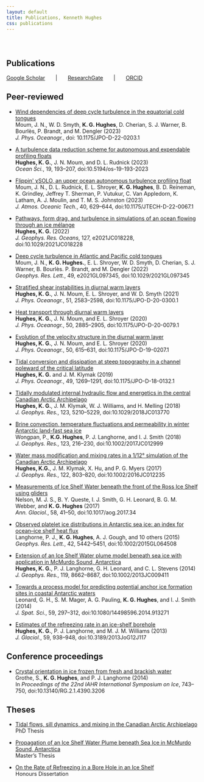 ```yaml
---
layout: default
title: Publications, Kenneth Hughes
css: publications
---
```

######  

## Publications

[Google Scholar][gs] &nbsp; &nbsp; &nbsp; &#124; &nbsp; &nbsp; &nbsp; [ResearchGate][rg] &nbsp; &nbsp; &nbsp; &#124; &nbsp; &nbsp; &nbsp; [ORCID][oi]

## Peer-reviewed

* [Wind dependencies of deep cycle turbulence in the equatorial cold tongues][pr17]  
Moum, J. N., W. D. Smyth, __K. G. Hughes__, D. Cherian, S. J. Warner, B. Bourlès, P. Brandt, and M. Dengler (2023)  
*J. Phys. Oceanogr.*, doi: 10.1175/JPO-D-22-0203.1

* [A turbulence data reduction scheme for autonomous and expendable profiling floats][pr15]  
__Hughes, K. G.__, J. N. Moum, and D. L. Rudnick (2023)  
*Ocean Sci.*, 19, 193–207, doi:10.5194/os-19-193-2023

* [Flippin' χSOLO, an upper ocean autonomous turbulence profiling float][pr16]  
Moum, J. N., D. L. Rudnick, E. L. Shroyer, __K. G. Hughes__, B. D. Reineman, K. Grindley, Jeffrey T. Sherman, P. Vutukur, C. Van Appledorn, K. Latham, A. J. Moulin, and T. M. S. Johnston (2023)  
*J. Atmos. Oceanic Tech.*, 40, 629–644, doi:10.1175/JTECH-D-22-0067.1

* [Pathways, form drag, and turbulence in simulations of an ocean flowing through an ice mélange][pr14]  
__Hughes, K. G.__ (2022)  
*J. Geophys. Res. Oceans*, 127, e2021JC018228, doi:10.1029/2021JC018228

* [Deep cycle turbulence in Atlantic and Pacific cold tongues][pr13]  
Moum, J. N., __K. G. Hughes.__, E. L. Shroyer, W. D. Smyth, D. Cherian, S. J. Warner, B. Bourlès. P. Brandt, and M. Dengler (2022)  
*Geophys. Res. Lett.*, 49, e2021GL097345, doi:10.1029/2021GL097345

* [Stratified shear instabilities in diurnal warm layers][pr12]  
__Hughes, K. G.__, J. N. Moum, E. L. Shroyer, and W. D. Smyth (2021)  
*J. Phys. Oceanogr.*, 51, 2583–2598, doi:10.1175/JPO-D-20-0300.1

* [Heat transport through diurnal warm layers][pr11]  
__Hughes, K. G.__, J. N. Moum, and E. L. Shroyer (2020)  
*J. Phys. Oceanogr.*, 50, 2885–2905, doi:10.1175/JPO-D-20-0079.1

* [Evolution of the velocity structure in the diurnal warm layer][pr10]  
__Hughes, K. G.__, J. N. Moum, and E. L. Shroyer (2020)  
*J. Phys. Oceanogr.*, 50, 615–631, doi:10.1175/JPO-D-19-0207.1

* [Tidal conversion and dissipation at steep topography in a channel poleward of the critical latitude][pr9]  
__Hughes, K. G.__ and J. M. Klymak (2019)  
*J. Phys. Oceanogr.*, 49, 1269–1291, doi:10.1175/JPO-D-18-0132.1

* [Tidally modulated internal hydraulic flow and energetics in the central Canadian Arctic Archipelago][pr8]  
__Hughes, K. G.__, J. M. Klymak, W. J. Williams, and H. Melling (2018)  
*J. Geophys. Res.*, 123, 5210–5229, doi:10.1029/2018JC013770

* [Brine convection, temperature fluctuations and permeability in winter Antarctic land-fast sea ice][pr7]  
Wongpan, P., __K.G. Hughes__, P. J. Langhorne, and I. J. Smith (2018)  
*J. Geophys. Res.*, 123, 216–230, doi:10.1002/2017JC012999

* [Water mass modification and mixing rates in a 1/12° simulation of the Canadian Arctic Archipelago][pr5]  
__Hughes, K.G.__, J. M. Klymak, X. Hu, and P. G. Myers (2017)  
*J. Geophys. Res.*, 122, 803–820, doi:10.1002/2016JC012235

* [Measurements of Ice Shelf Water beneath the front of the Ross Ice Shelf using gliders][pr6]  
Nelson, M. J. S., B. Y. Queste, I. J. Smith, G. H. Leonard, B. G. M. Webber, and __K. G. Hughes__ (2017)  
*Ann. Glaciol.*, 58, 41–50, doi:10.1017/aog.2017.34

* [Observed platelet ice distributions in Antarctic sea ice: an index for ocean–ice shelf heat flux][pr2]  
Langhorne, P. J., __K. G. Hughes__, A. J. Gough, and 10 others (2015)  
*Geophys. Res. Lett.*, 42, 5442–5451, doi:10.1002/2015GL064508

* [Extension of an Ice Shelf Water plume model beneath sea ice with application in McMurdo Sound, Antarctica][pr4]  
__Hughes, K. G.__, P. J. Langhorne, G. H. Leonard, and C. L. Stevens (2014)  
*J. Geophys. Res.*, 119, 8662–8687, doi:10.1002/2013JC009411

* [Towards a process model for predicting potential anchor ice formation sites in coastal Antarctic waters][pr1]  
Leonard, G. H., S. M. Mager, A. G. Pauling, __K. G. Hughes__, and I. J. Smith (2014)  
*J. Spat. Sci.*, 59, 297–312, doi:10.1080/14498596.2014.913271

* [Estimates of the refreezing rate in an ice-shelf borehole][pr3]  
__Hughes, K. G.__, P. J. Langhorne, and M. J. M. Williams (2013)  
*J. Glaciol.*, 59, 938–948, doi:10.3189/2013JoG12J117

## Conference proceedings

* [Crystal orientation in ice frozen from fresh and brackish water][cp1]  
Grothe, S., __K. G. Hughes__, and P. J. Langhorne (2014)  
In *Proceedings of the 22nd IAHR International Symposium on Ice*, 743–750, doi:10.13140/RG.2.1.4390.3206

## Theses

* [Tidal flows, sill dynamics, and mixing in the Canadian Arctic Archipelago][phd]  
PhD Thesis

* [Propagation of an Ice Shelf Water Plume beneath Sea Ice in McMurdo Sound, Antarctica][mt]  
Master’s Thesis

* [On the Rate of Refreezing in a Bore Hole in an Ice Shelf][ht]  
Honours Dissertation

[phd]: https://dspace.library.uvic.ca//handle/1828/10367
[oi]: http://orcid.org/0000-0001-5066-3310
[rg]: https://www.researchgate.net/profile/Kenneth_Hughes2
[gs]: https://scholar.google.ca/citations?hl=en&user=hi2Jk_0AAAAJ&view_op=list_works&gmla=AJsN-F4Zdrx9Pf-PPqjz6hrH-DheV_vXiMWX3S7tEtSkmvBg_8eGJ2SgiEqMtRP6Mb6ypgid5nG3qMSTEawch62wteDpnvaeOO0VaHGLMWMILMeUpYThUhuF9rPxErjMWzQge1QX58hN
[pr17]: https://doi.org/10.1175/JPO-D-22-0203.1
[pr16]: https://doi.org/10.1175/JTECH-D-22-0067.1
[pr15]: https://doi.org/10.5194/os-19-193-2023
[pr14]: https://doi.org/10.1029/2021JC018228
[pr13]: https://doi.org/10.1029/2021GL097345
[pr12]: https://doi.org/10.1175/JPO-D-20-0300.1
[pr11]: https://doi.org/10.1175/JPO-D-20-0079.1
[pr10]: http://dx.doi.org/10.1175/JPO-D-19-0207.1
[pr9]: http://dx.doi.org/10.1175/JPO-D-18-0132.1
[pr8]: http://dx.doi.org/doi:10.1029/2018JC013770
[pr7]: http://dx.doi.org/doi:10.1002/2017JC012999
[pr6]: http://dx.doi.org/10.1017/aog.2017.34
[pr5]: http://dx.doi.org/10.1002/2016JC012235
[pr4]: http://dx.doi.org/10.1002/2013JC009411
[pr3]: http://dx.doi.org/10.3189/2013JoG12J117
[pr2]: http://dx.doi.org/10.1002/2015GL064508
[pr1]: http://dx.doi.org/10.1080/14498596.2014.913271
[cp1]: http://dx.doi.org/10.13140/RG.2.1.4390.3206
[mt]: http://hdl.handle.net/10523/4325
[ht]: /docs/Ken%20Hughes%20Honours%20Dissertation.pdf
